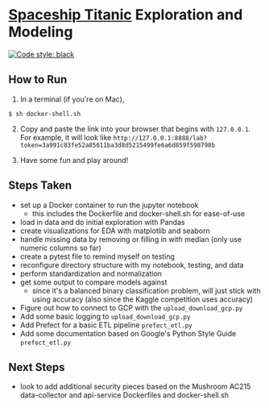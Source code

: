 # [Spaceship Titanic](https://www.kaggle.com/competitions/spaceship-titanic/overview) Exploration and Modeling

[![Code style: black](https://img.shields.io/badge/code%20style-black-000000.svg)](https://github.com/psf/black)

## How to Run

1. In a terminal (if you're on Mac),

```
$ sh docker-shell.sh
```

2. Copy and paste the link into your browser that begins with `127.0.0.1`. For example, it will look like `http://127.0.0.1:8888/lab?token=3a991c83fe52a85611ba3d8d5215499fe6a6d859f598798b`

3. Have some fun and play around!

## Steps Taken

* set up a Docker container to run the jupyter notebook
	* this includes the Dockerfile and docker-shell.sh for ease-of-use
* load in data and do initial exploration with Pandas
* create visualizations for EDA with matplotlib and seaborn
* handle missing data by removing or filling in with median (only use numeric columns so far)
* create a pytest file to remind myself on testing
* reconfigure directory structure with my notebook, testing, and data
* perform standardization and normalization
* get some output to compare models against
	* since it's a balanced binary classification problem, will just stick with using accuracy (also since the Kaggle competition uses accuracy)
* Figure out how to connect to GCP with the `upload_download_gcp.py`
* Add some basic logging to `upload_download_gcp.py`
* Add Prefect for a basic ETL pipeline `prefect_etl.py`
* Add some documentation based on Google's Python Style Guide `prefect_etl.py`

## Next Steps
* look to add additional security pieces based on the Mushroom AC215 data-collector and api-service Dockerfiles and docker-shell.sh
